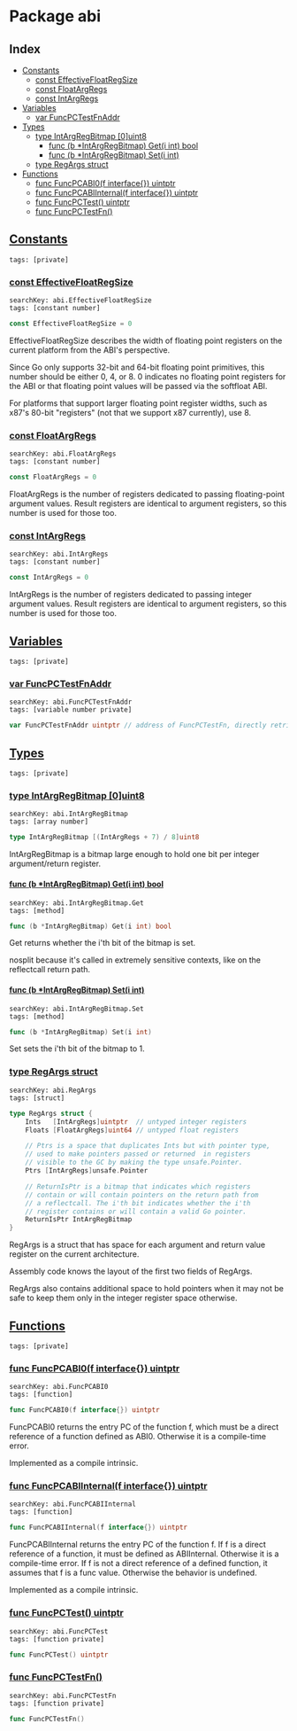 # Package abi

## Index

* [Constants](#const)
    * [const EffectiveFloatRegSize](#EffectiveFloatRegSize)
    * [const FloatArgRegs](#FloatArgRegs)
    * [const IntArgRegs](#IntArgRegs)
* [Variables](#var)
    * [var FuncPCTestFnAddr](#FuncPCTestFnAddr)
* [Types](#type)
    * [type IntArgRegBitmap [0]uint8](#IntArgRegBitmap)
        * [func (b *IntArgRegBitmap) Get(i int) bool](#IntArgRegBitmap.Get)
        * [func (b *IntArgRegBitmap) Set(i int)](#IntArgRegBitmap.Set)
    * [type RegArgs struct](#RegArgs)
* [Functions](#func)
    * [func FuncPCABI0(f interface{}) uintptr](#FuncPCABI0)
    * [func FuncPCABIInternal(f interface{}) uintptr](#FuncPCABIInternal)
    * [func FuncPCTest() uintptr](#FuncPCTest)
    * [func FuncPCTestFn()](#FuncPCTestFn)


## <a id="const" href="#const">Constants</a>

```
tags: [private]
```

### <a id="EffectiveFloatRegSize" href="#EffectiveFloatRegSize">const EffectiveFloatRegSize</a>

```
searchKey: abi.EffectiveFloatRegSize
tags: [constant number]
```

```Go
const EffectiveFloatRegSize = 0
```

EffectiveFloatRegSize describes the width of floating point registers on the current platform from the ABI's perspective. 

Since Go only supports 32-bit and 64-bit floating point primitives, this number should be either 0, 4, or 8. 0 indicates no floating point registers for the ABI or that floating point values will be passed via the softfloat ABI. 

For platforms that support larger floating point register widths, such as x87's 80-bit "registers" (not that we support x87 currently), use 8. 

### <a id="FloatArgRegs" href="#FloatArgRegs">const FloatArgRegs</a>

```
searchKey: abi.FloatArgRegs
tags: [constant number]
```

```Go
const FloatArgRegs = 0
```

FloatArgRegs is the number of registers dedicated to passing floating-point argument values. Result registers are identical to argument registers, so this number is used for those too. 

### <a id="IntArgRegs" href="#IntArgRegs">const IntArgRegs</a>

```
searchKey: abi.IntArgRegs
tags: [constant number]
```

```Go
const IntArgRegs = 0
```

IntArgRegs is the number of registers dedicated to passing integer argument values. Result registers are identical to argument registers, so this number is used for those too. 

## <a id="var" href="#var">Variables</a>

```
tags: [private]
```

### <a id="FuncPCTestFnAddr" href="#FuncPCTestFnAddr">var FuncPCTestFnAddr</a>

```
searchKey: abi.FuncPCTestFnAddr
tags: [variable number private]
```

```Go
var FuncPCTestFnAddr uintptr // address of FuncPCTestFn, directly retrieved from assembly

```

## <a id="type" href="#type">Types</a>

```
tags: [private]
```

### <a id="IntArgRegBitmap" href="#IntArgRegBitmap">type IntArgRegBitmap [0]uint8</a>

```
searchKey: abi.IntArgRegBitmap
tags: [array number]
```

```Go
type IntArgRegBitmap [(IntArgRegs + 7) / 8]uint8
```

IntArgRegBitmap is a bitmap large enough to hold one bit per integer argument/return register. 

#### <a id="IntArgRegBitmap.Get" href="#IntArgRegBitmap.Get">func (b *IntArgRegBitmap) Get(i int) bool</a>

```
searchKey: abi.IntArgRegBitmap.Get
tags: [method]
```

```Go
func (b *IntArgRegBitmap) Get(i int) bool
```

Get returns whether the i'th bit of the bitmap is set. 

nosplit because it's called in extremely sensitive contexts, like on the reflectcall return path. 

#### <a id="IntArgRegBitmap.Set" href="#IntArgRegBitmap.Set">func (b *IntArgRegBitmap) Set(i int)</a>

```
searchKey: abi.IntArgRegBitmap.Set
tags: [method]
```

```Go
func (b *IntArgRegBitmap) Set(i int)
```

Set sets the i'th bit of the bitmap to 1. 

### <a id="RegArgs" href="#RegArgs">type RegArgs struct</a>

```
searchKey: abi.RegArgs
tags: [struct]
```

```Go
type RegArgs struct {
	Ints   [IntArgRegs]uintptr  // untyped integer registers
	Floats [FloatArgRegs]uint64 // untyped float registers

	// Ptrs is a space that duplicates Ints but with pointer type,
	// used to make pointers passed or returned  in registers
	// visible to the GC by making the type unsafe.Pointer.
	Ptrs [IntArgRegs]unsafe.Pointer

	// ReturnIsPtr is a bitmap that indicates which registers
	// contain or will contain pointers on the return path from
	// a reflectcall. The i'th bit indicates whether the i'th
	// register contains or will contain a valid Go pointer.
	ReturnIsPtr IntArgRegBitmap
}
```

RegArgs is a struct that has space for each argument and return value register on the current architecture. 

Assembly code knows the layout of the first two fields of RegArgs. 

RegArgs also contains additional space to hold pointers when it may not be safe to keep them only in the integer register space otherwise. 

## <a id="func" href="#func">Functions</a>

```
tags: [private]
```

### <a id="FuncPCABI0" href="#FuncPCABI0">func FuncPCABI0(f interface{}) uintptr</a>

```
searchKey: abi.FuncPCABI0
tags: [function]
```

```Go
func FuncPCABI0(f interface{}) uintptr
```

FuncPCABI0 returns the entry PC of the function f, which must be a direct reference of a function defined as ABI0. Otherwise it is a compile-time error. 

Implemented as a compile intrinsic. 

### <a id="FuncPCABIInternal" href="#FuncPCABIInternal">func FuncPCABIInternal(f interface{}) uintptr</a>

```
searchKey: abi.FuncPCABIInternal
tags: [function]
```

```Go
func FuncPCABIInternal(f interface{}) uintptr
```

FuncPCABIInternal returns the entry PC of the function f. If f is a direct reference of a function, it must be defined as ABIInternal. Otherwise it is a compile-time error. If f is not a direct reference of a defined function, it assumes that f is a func value. Otherwise the behavior is undefined. 

Implemented as a compile intrinsic. 

### <a id="FuncPCTest" href="#FuncPCTest">func FuncPCTest() uintptr</a>

```
searchKey: abi.FuncPCTest
tags: [function private]
```

```Go
func FuncPCTest() uintptr
```

### <a id="FuncPCTestFn" href="#FuncPCTestFn">func FuncPCTestFn()</a>

```
searchKey: abi.FuncPCTestFn
tags: [function private]
```

```Go
func FuncPCTestFn()
```

